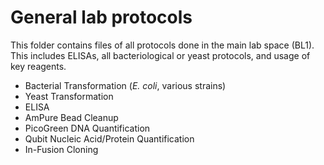 # General lab protocols

This folder contains files of all protocols done in the main lab space (BL1). This includes ELISAs, all bacteriological or yeast protocols, and usage of key reagents. 

- Bacterial Transformation (*E. coli*, various strains)
- Yeast Transformation
- ELISA
- AmPure Bead Cleanup
- PicoGreen DNA Quantification
- Qubit Nucleic Acid/Protein Quantification
- In-Fusion Cloning
